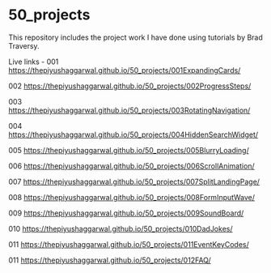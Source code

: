 # 50_projects

This repository includes the project work I have done using tutorials by Brad Traversy.

Live links -
001 https://thepiyushaggarwal.github.io/50_projects/001ExpandingCards/

002 https://thepiyushaggarwal.github.io/50_projects/002ProgressSteps/

003 https://thepiyushaggarwal.github.io/50_projects/003RotatingNavigation/

004 https://thepiyushaggarwal.github.io/50_projects/004HiddenSearchWidget/

005 https://thepiyushaggarwal.github.io/50_projects/005BlurryLoading/

006 https://thepiyushaggarwal.github.io/50_projects/006ScrollAnimation/

007 https://thepiyushaggarwal.github.io/50_projects/007SplitLandingPage/

008 https://thepiyushaggarwal.github.io/50_projects/008FormInputWave/

009 https://thepiyushaggarwal.github.io/50_projects/009SoundBoard/

010 https://thepiyushaggarwal.github.io/50_projects/010DadJokes/

011 https://thepiyushaggarwal.github.io/50_projects/011EventKeyCodes/

011 https://thepiyushaggarwal.github.io/50_projects/012FAQ/
